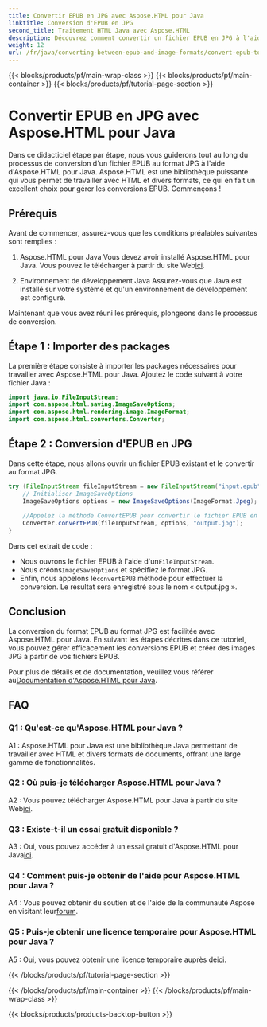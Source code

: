 ```yaml
---
title: Convertir EPUB en JPG avec Aspose.HTML pour Java
linktitle: Conversion d'EPUB en JPG
second_title: Traitement HTML Java avec Aspose.HTML
description: Découvrez comment convertir un fichier EPUB en JPG à l'aide d'Aspose.HTML pour Java. Suivez notre guide étape par étape et exploitez la puissance d'Aspose.HTML.
weight: 12
url: /fr/java/converting-between-epub-and-image-formats/convert-epub-to-jpg/
---
```


{{< blocks/products/pf/main-wrap-class >}}
{{< blocks/products/pf/main-container >}}
{{< blocks/products/pf/tutorial-page-section >}}

# Convertir EPUB en JPG avec Aspose.HTML pour Java

Dans ce didacticiel étape par étape, nous vous guiderons tout au long du processus de conversion d'un fichier EPUB au format JPG à l'aide d'Aspose.HTML pour Java. Aspose.HTML est une bibliothèque puissante qui vous permet de travailler avec HTML et divers formats, ce qui en fait un excellent choix pour gérer les conversions EPUB. Commençons !

## Prérequis

Avant de commencer, assurez-vous que les conditions préalables suivantes sont remplies :

1. Aspose.HTML pour Java
 Vous devez avoir installé Aspose.HTML pour Java. Vous pouvez le télécharger à partir du site Web[ici](https://releases.aspose.com/html/java/).

2. Environnement de développement Java
Assurez-vous que Java est installé sur votre système et qu'un environnement de développement est configuré.

Maintenant que vous avez réuni les prérequis, plongeons dans le processus de conversion.

## Étape 1 : Importer des packages

La première étape consiste à importer les packages nécessaires pour travailler avec Aspose.HTML pour Java. Ajoutez le code suivant à votre fichier Java :

```java
import java.io.FileInputStream;
import com.aspose.html.saving.ImageSaveOptions;
import com.aspose.html.rendering.image.ImageFormat;
import com.aspose.html.converters.Converter;
```

## Étape 2 : Conversion d'EPUB en JPG

Dans cette étape, nous allons ouvrir un fichier EPUB existant et le convertir au format JPG.

```java
try (FileInputStream fileInputStream = new FileInputStream("input.epub")) {
    // Initialiser ImageSaveOptions
    ImageSaveOptions options = new ImageSaveOptions(ImageFormat.Jpeg);
    
    //Appelez la méthode ConvertEPUB pour convertir le fichier EPUB en JPG.
    Converter.convertEPUB(fileInputStream, options, "output.jpg");
}
```

Dans cet extrait de code :

-  Nous ouvrons le fichier EPUB à l'aide d'un`FileInputStream`.
-  Nous créons`ImageSaveOptions` et spécifiez le format JPG.
-  Enfin, nous appelons le`convertEPUB` méthode pour effectuer la conversion. Le résultat sera enregistré sous le nom « output.jpg ».

## Conclusion

La conversion du format EPUB au format JPG est facilitée avec Aspose.HTML pour Java. En suivant les étapes décrites dans ce tutoriel, vous pouvez gérer efficacement les conversions EPUB et créer des images JPG à partir de vos fichiers EPUB.

 Pour plus de détails et de documentation, veuillez vous référer au[Documentation d'Aspose.HTML pour Java](https://reference.aspose.com/html/java/).

## FAQ

### Q1 : Qu'est-ce qu'Aspose.HTML pour Java ?

A1 : Aspose.HTML pour Java est une bibliothèque Java permettant de travailler avec HTML et divers formats de documents, offrant une large gamme de fonctionnalités.

### Q2 : Où puis-je télécharger Aspose.HTML pour Java ?

 A2 : Vous pouvez télécharger Aspose.HTML pour Java à partir du site Web[ici](https://releases.aspose.com/html/java/).

### Q3 : Existe-t-il un essai gratuit disponible ?

 A3 : Oui, vous pouvez accéder à un essai gratuit d'Aspose.HTML pour Java[ici](https://releases.aspose.com/).

### Q4 : Comment puis-je obtenir de l'aide pour Aspose.HTML pour Java ?

 A4 : Vous pouvez obtenir du soutien et de l'aide de la communauté Aspose en visitant leur[forum](https://forum.aspose.com/).

### Q5 : Puis-je obtenir une licence temporaire pour Aspose.HTML pour Java ?

A5 : Oui, vous pouvez obtenir une licence temporaire auprès de[ici](https://purchase.aspose.com/temporary-license/).

{{< /blocks/products/pf/tutorial-page-section >}}

{{< /blocks/products/pf/main-container >}}
{{< /blocks/products/pf/main-wrap-class >}}

{{< blocks/products/products-backtop-button >}}
